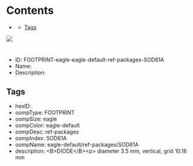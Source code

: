 



Contents
========

* [](#)
	* [Tags](#tags)
  
![][im]
# 

- ID: FOOTPRINT-eagle-eagle-default-ref-packages-SOD61A
- Name: 
- Description: 

## Tags

- hexID: 
- oompType: FOOTPRINT
- oompSize: eagle
- oompColor: eagle-default
- oompDesc: ref-packages
- oompIndex: SOD61A
- oompName: eagle-default/ref-packages/SOD61A
- description: &lt;B&gt;DIODE&lt;/B&gt;&lt;p&gt;&#xD;
diameter 3.5 mm, vertical, grid 10.16 mm



[im]: image.png
